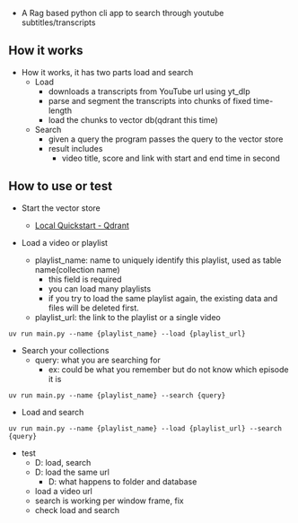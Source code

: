 - A Rag based python cli app to search through youtube subtitles/transcripts

## How it works

- How it works, it has two parts load and search
  - Load
    - downloads a transcripts from YouTube url using yt_dlp
    - parse and segment the transcripts into chunks of fixed time-length
    - load the chunks to vector db(qdrant this time)
  - Search
    - given a query the program passes the query to the vector store
    - result includes
      - video title, score and link with start and end time in second

## How to use or test

- Start the vector store
  - [Local Quickstart - Qdrant](https://qdrant.tech/documentation/quickstart/)

- Load a video or playlist
  - playlist_name: name to uniquely identify this playlist, used as table name(collection name)
    - this field is required
    - you can load many playlists
    - if you try to load the same playlist again, the existing data and files will be deleted first.
  - playlist_url: the link to the playlist or a single video

```
uv run main.py --name {playlist_name} --load {playlist_url}
```

- Search your collections
    - query: what you are searching for
      - ex: could be what you remember but do not know which episode it is

```
uv run main.py --name {playlist_name} --search {query}
```

- Load and search

```
uv run main.py --name {playlist_name} --load {playlist_url} --search {query}
```


- test
  - D: load, search
  - D: load the same url
    - D: what happens to folder and database
  - load a video url
  - search is working per window frame, fix
  - check load and search